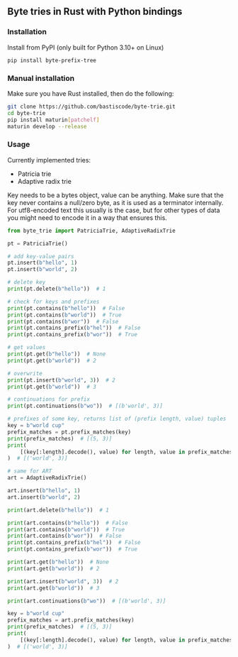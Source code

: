 ## Byte tries in Rust with Python bindings

### Installation

Install from PyPI (only built for Python 3.10+ on Linux)

```
pip install byte-prefix-tree
```

### Manual installation

Make sure you have Rust installed, then do the following:

```bash
git clone https://github.com/bastiscode/byte-trie.git
cd byte-trie
pip install maturin[patchelf]
maturin develop --release
```

### Usage

Currently implemented tries:
- Patricia trie
- Adaptive radix trie

Key needs to be a bytes object, value can be anything.
Make sure that the key never contains a null/zero byte, as it is used as a terminator internally. For utf8-encoded text this usually is the case, but for other types of data you might need to encode it in a way that ensures this.

```python
from byte_trie import PatriciaTrie, AdaptiveRadixTrie

pt = PatriciaTrie()

# add key-value pairs
pt.insert(b"hello", 1)
pt.insert(b"world", 2)

# delete key
print(pt.delete(b"hello"))  # 1

# check for keys and prefixes
print(pt.contains(b"hello"))  # False
print(pt.contains(b"world"))  # True
print(pt.contains(b"wor"))  # False
print(pt.contains_prefix(b"hel"))  # False
print(pt.contains_prefix(b"wor"))  # True

# get values
print(pt.get(b"hello"))  # None
print(pt.get(b"world"))  # 2

# overwrite
print(pt.insert(b"world", 3))  # 2
print(pt.get(b"world"))  # 3

# continuations for prefix
print(pt.continuations(b"wo"))  # [(b'world', 3)]

# prefixes of some key, returns list of (prefix length, value) tuples
key = b"world cup"
prefix_matches = pt.prefix_matches(key)
print(prefix_matches)  # [(5, 3)]
print(
    [(key[:length].decode(), value) for length, value in prefix_matches]
)  # [('world', 3)]

# same for ART
art = AdaptiveRadixTrie()

art.insert(b"hello", 1)
art.insert(b"world", 2)

print(art.delete(b"hello"))  # 1

print(art.contains(b"hello"))  # False
print(art.contains(b"world"))  # True
print(art.contains(b"wor"))  # False
print(pt.contains_prefix(b"hel"))  # False
print(pt.contains_prefix(b"wor"))  # True

print(art.get(b"hello"))  # None
print(art.get(b"world"))  # 2

print(art.insert(b"world", 3))  # 2
print(art.get(b"world"))  # 3

print(art.continuations(b"wo"))  # [(b'world', 3)]

key = b"world cup"
prefix_matches = art.prefix_matches(key)
print(prefix_matches)  # [(5, 3)]
print(
    [(key[:length].decode(), value) for length, value in prefix_matches]
)  # [('world', 3)]
```
